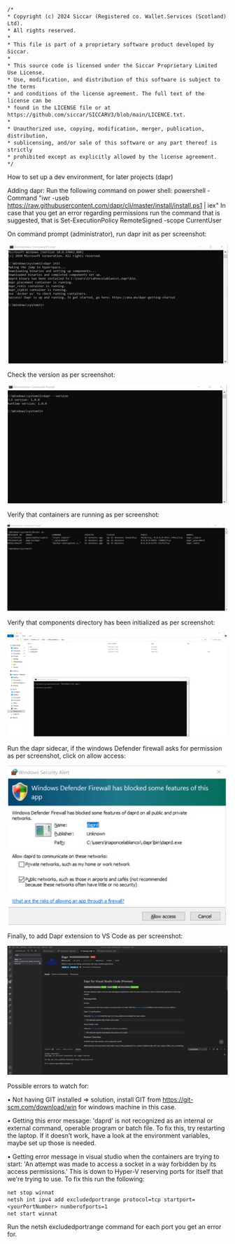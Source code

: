```
/*
* Copyright (c) 2024 Siccar (Registered co. Wallet.Services (Scotland) Ltd).
* All rights reserved.
*
* This file is part of a proprietary software product developed by Siccar.
*
* This source code is licensed under the Siccar Proprietary Limited Use License.
* Use, modification, and distribution of this software is subject to the terms
* and conditions of the license agreement. The full text of the license can be
* found in the LICENSE file or at https://github.com/siccar/SICCARV3/blob/main/LICENCE.txt.
*
* Unauthorized use, copying, modification, merger, publication, distribution,
* sublicensing, and/or sale of this software or any part thereof is strictly
* prohibited except as explicitly allowed by the license agreement.
*/
```

How to set up a dev environment, for later projects (dapr)

Adding dapr:
Run the following command on power shell:
powershell -Command "iwr -useb https://raw.githubusercontent.com/dapr/cli/master/install/install.ps1 | iex"
In case that you get an error regarding permissions run the command that is suggested, that is
Set-ExecutionPolicy RemoteSigned -scope CurrentUser

On command prompt (administrator), run dapr init as per screenshot:

![](./pics/DaprInit.jpg)

Check the version as per screenshot: 

![](./pics/DaprVersion.jpg)

Verify that containers are running as per screenshot:

![](./pics/DaprContainers.jpg)

Verify that components directory has been initialized as per screenshot:

![](./pics/DaprComponents.jpg)

Run the dapr sidecar, if the windows Defender firewall asks for permission as per screenshot, click on allow access:

![](./pics/DaprPermissions.jpg)

Finally, to add Dapr extension to VS Code as per screenshot:

![](./pics/DaprVSCode.jpg)

Possible errors to watch for: 

•	Not having GIT installed => solution, install GIT from https://git-scm.com/download/win for windows machine in this case.

•	Getting this error message: 'daprd' is not recognized as an internal or external command, operable program or batch file. To fix this, try restarting the laptop. If it doesn’t work, have a look at the environment variables, maybe set up those is needed.

•	Getting error message in visual studio when the containers are trying to start: 'An attempt was made to access a socket in a way forbidden by its access permissions.' This is down to Hyper-V reserving ports for itself that we're trying to use. To fix this run the following:
```
net stop winnat
netsh int ipv4 add excludedportrange protocol=tcp startport=<yourPortNumber> numberofports=1
net start winnat
```
Run the netsh excludedportrange command for each port you get an error for.